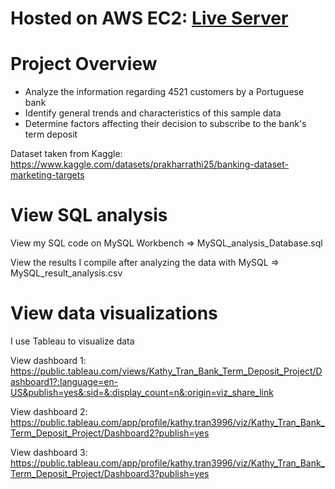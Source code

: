 # Hosted on AWS EC2: [Live Server](http://ec2-18-224-16-210.us-east-2.compute.amazonaws.com)
# Project Overview
- Analyze the information regarding 4521 customers by a Portuguese bank
- Identify general trends and characteristics of this sample data
- Determine factors affecting their decision to subscribe to the bank's term deposit 

Dataset taken from Kaggle:
https://www.kaggle.com/datasets/prakharrathi25/banking-dataset-marketing-targets 

# View SQL analysis
View my SQL code on MySQL Workbench => MySQL_analysis_Database.sql

View the results I compile after analyzing the data with MySQL => MySQL_result_analysis.csv

# View data visualizations
I use Tableau to visualize data

View dashboard 1: https://public.tableau.com/views/Kathy_Tran_Bank_Term_Deposit_Project/Dashboard1?:language=en-US&publish=yes&:sid=&:display_count=n&:origin=viz_share_link 

View dashboard 2: https://public.tableau.com/app/profile/kathy.tran3996/viz/Kathy_Tran_Bank_Term_Deposit_Project/Dashboard2?publish=yes

View dashboard 3: https://public.tableau.com/app/profile/kathy.tran3996/viz/Kathy_Tran_Bank_Term_Deposit_Project/Dashboard3?publish=yes
